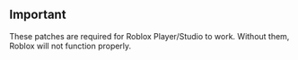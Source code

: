 ## Important

These patches are required for Roblox Player/Studio to work. Without them, Roblox will not function properly.
